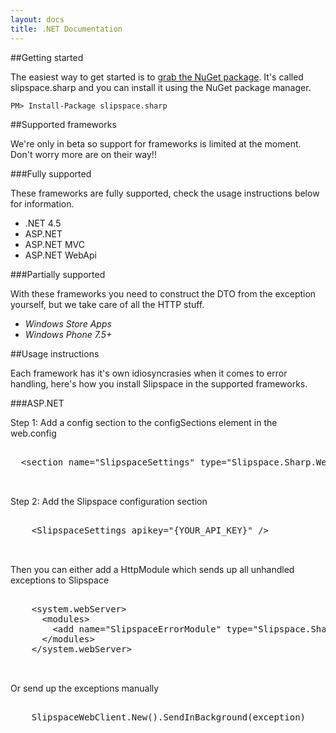 ```yaml
---
layout: docs
title: .NET Documentation
---
```


##Getting started

The easiest way to get started is to [grab the NuGet package](https://www.nuget.org/packages/slipspace.sharp/). It's called slipspace.sharp and you can install it using the NuGet package manager.

    PM> Install-Package slipspace.sharp

##Supported frameworks

We're only in beta so support for frameworks is limited at the moment. Don't worry more are on their way!!

###Fully supported

These frameworks are fully supported, check the usage instructions below for information.

* .NET 4.5
* ASP.NET
* ASP.NET MVC
* ASP.NET WebApi

###Partially supported 

With these frameworks you need to construct the DTO from the exception yourself, but we take care of all the HTTP stuff.

* _Windows Store Apps_
* _Windows Phone 7.5+_
 
##Usage instructions

Each framework has it's own idiosyncrasies when it comes to error handling, here's how you install Slipspace in the supported frameworks.

###ASP.NET

Step 1: Add a config section to the configSections element in the web.config

<pre class="prettyprint">

  &lt;section name="SlipspaceSettings" type="Slipspace.Sharp.Web.SlipspaceSettings, Slipspace.Sharp.Web" /&gt;


</pre>
    
Step 2: Add the Slipspace configuration section

<pre class="prettyprint">

    &lt;SlipspaceSettings apikey="{YOUR_API_KEY}" /&gt;
 

</pre>
   
Then you can either add a HttpModule which sends up all unhandled exceptions to Slipspace

<pre class="prettyprint">

    &lt;system.webServer&gt;
      &lt;modules&gt;
        &lt;add name="SlipspaceErrorModule" type="Slipspace.Sharp.Web.SlipspaceHttpModule" /&gt;
      &lt;/modules&gt;
    &lt;/system.webServer&gt;
  

</pre>
   
Or send up the exceptions manually

<pre class="prettyprint">

    SlipspaceWebClient.New().SendInBackground(exception)
	  

</pre>